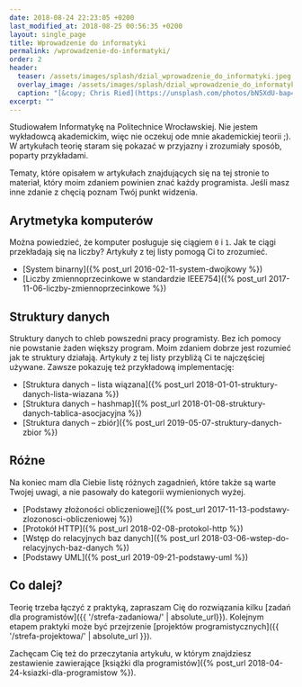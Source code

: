 ```yaml
---
date: 2018-08-24 22:23:05 +0200
last_modified_at: 2018-08-25 00:56:35 +0200
layout: single_page
title: Wprowadzenie do informatyki
permalink: /wprowadzenie-do-informatyki/
order: 2
header:
  teaser: /assets/images/splash/dzial_wprowadzenie_do_informatyki.jpeg
  overlay_image: /assets/images/splash/dzial_wprowadzenie_do_informatyki.jpeg
  caption: "[&copy; Chris Ried](https://unsplash.com/photos/bN5XdU-bap4)"
excerpt: ""
---
```


Studiowałem Informatykę na Politechnice Wrocławskiej. Nie jestem wykładowcą akademickim, więc nie oczekuj ode mnie akademickiej teorii ;). W artykułach teorię staram się pokazać w przyjazny i zrozumiały sposób, poparty przykładami. 

Tematy, które opisałem w artykułach znajdujących się na tej stronie to materiał, który moim zdaniem powinien znać każdy programista. Jeśli masz inne zdanie z chęcią poznam Twój punkt widzenia.

## Arytmetyka komputerów

Można powiedzieć, że komputer posługuje się ciągiem `0` i `1`. Jak te ciągi przekładają się na liczby? Artykuły z tej listy pomogą Ci to zrozumieć.

* [System binarny]({% post_url 2016-02-11-system-dwojkowy %})
* [Liczby zmiennoprzecinkowe w standardzie IEEE754]({% post_url 2017-11-06-liczby-zmiennoprzecinkowe %})

## Struktury danych

Struktury danych to chleb powszedni pracy programisty. Bez ich pomocy nie powstanie żaden większy program. Moim zdaniem dobrze jest rozumieć jak te struktury działają. Artykuły z tej listy przybliżą Ci te najczęściej używane. Zawsze pokazuję też przykładową implementację:

* [Struktura danych – lista wiązana]({% post_url 2018-01-01-struktury-danych-lista-wiazana %})
* [Struktura danych – hashmap]({% post_url 2018-01-08-struktury-danych-tablica-asocjacyjna %})
* [Struktura danych – zbiór]({% post_url 2019-05-07-struktury-danych-zbior %})

## Różne

Na koniec mam dla Ciebie listę różnych zagadnień, które także są warte Twojej uwagi, a nie pasowały do kategorii wymienionych wyżej.

* [Podstawy złożoności obliczeniowej]({% post_url 2017-11-13-podstawy-zlozonosci-obliczeniowej %})
* [Protokół HTTP]({% post_url 2018-02-08-protokol-http %})
* [Wstęp do relacyjnych baz danych]({% post_url 2018-03-06-wstep-do-relacyjnych-baz-danych %})
* [Podstawy UML]({% post_url 2019-09-21-podstawy-uml %})

## Co dalej?

Teorię trzeba łączyć z praktyką, zapraszam Cię do rozwiązania kilku [zadań dla programistów]({{ '/strefa-zadaniowa/' | absolute_url}}). Kolejnym etapem praktyki może być przejrzenie [projektów programistycznych]({{ '/strefa-projektowa/' | absolute_url }}).

Zachęcam Cię też do przeczytania artykułu, w którym znajdziesz zestawienie zawierające [książki dla programistów]({% post_url 2018-04-24-ksiazki-dla-programistow %}).
